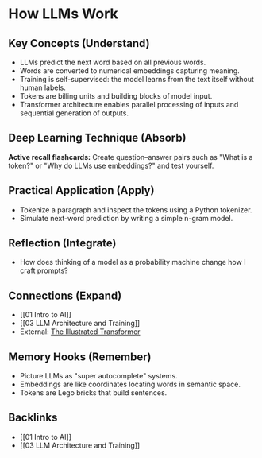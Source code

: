 # How LLMs Work

## Key Concepts (Understand)
- LLMs predict the next word based on all previous words.
- Words are converted to numerical embeddings capturing meaning.
- Training is self-supervised: the model learns from the text itself without human labels.
- Tokens are billing units and building blocks of model input.
- Transformer architecture enables parallel processing of inputs and sequential generation of outputs.

## Deep Learning Technique (Absorb)
**Active recall flashcards:** Create question–answer pairs such as "What is a token?" or "Why do LLMs use embeddings?" and test yourself.

## Practical Application (Apply)
- Tokenize a paragraph and inspect the tokens using a Python tokenizer.
- Simulate next-word prediction by writing a simple n-gram model.

## Reflection (Integrate)
- How does thinking of a model as a probability machine change how I craft prompts?

## Connections (Expand)
- [[01 Intro to AI]]
- [[03 LLM Architecture and Training]]
- External: [The Illustrated Transformer](https://jalammar.github.io/illustrated-transformer/)

## Memory Hooks (Remember)
- Picture LLMs as "super autocomplete" systems.
- Embeddings are like coordinates locating words in semantic space.
- Tokens are Lego bricks that build sentences.

## Backlinks
- [[01 Intro to AI]]
- [[03 LLM Architecture and Training]]
